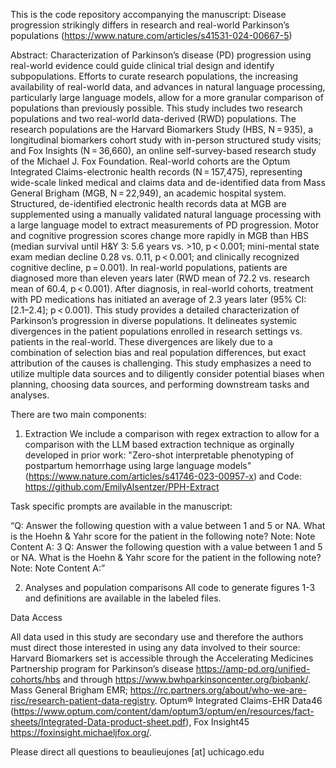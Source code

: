 This is the code repository accompanying the manuscript: Disease progression strikingly differs in research and real-world Parkinson’s populations (https://www.nature.com/articles/s41531-024-00667-5)

Abstract:
Characterization of Parkinson’s disease (PD) progression using real-world evidence could guide clinical trial design and identify subpopulations. Efforts to curate research populations, the increasing availability of real-world data, and advances in natural language processing, particularly large language models, allow for a more granular comparison of populations than previously possible. This study includes two research populations and two real-world data-derived (RWD) populations. The research populations are the Harvard Biomarkers Study (HBS, N = 935), a longitudinal biomarkers cohort study with in-person structured study visits; and Fox Insights (N = 36,660), an online self-survey-based research study of the Michael J. Fox Foundation. Real-world cohorts are the Optum Integrated Claims-electronic health records (N = 157,475), representing wide-scale linked medical and claims data and de-identified data from Mass General Brigham (MGB, N = 22,949), an academic hospital system. Structured, de-identified electronic health records data at MGB are supplemented using a manually validated natural language processing with a large language model to extract measurements of PD progression. Motor and cognitive progression scores change more rapidly in MGB than HBS (median survival until H&Y 3: 5.6 years vs. >10, p < 0.001; mini-mental state exam median decline 0.28 vs. 0.11, p < 0.001; and clinically recognized cognitive decline, p = 0.001). In real-world populations, patients are diagnosed more than eleven years later (RWD mean of 72.2 vs. research mean of 60.4, p < 0.001). After diagnosis, in real-world cohorts, treatment with PD medications has initiated an average of 2.3 years later (95% CI: [2.1–2.4]; p < 0.001). This study provides a detailed characterization of Parkinson’s progression in diverse populations. It delineates systemic divergences in the patient populations enrolled in research settings vs. patients in the real-world. These divergences are likely due to a combination of selection bias and real population differences, but exact attribution of the causes is challenging. This study emphasizes a need to utilize multiple data sources and to diligently consider potential biases when planning, choosing data sources, and performing downstream tasks and analyses.

There are two main components: 
1. Extraction
  We include a comparison with regex extraction to allow for a comparison with the LLM based extraction technique as orginally developed in prior work: "Zero-shot interpretable phenotyping of postpartum hemorrhage using large language models" (https://www.nature.com/articles/s41746-023-00957-x) and Code: https://github.com/EmilyAlsentzer/PPH-Extract

  Task specific prompts are available in the manuscript: 

  “Q: Answer the following question with a value between 1 and 5 or NA. What is the Hoehn & Yahr score for the patient in the following note? Note: Note Content A: 3 Q: Answer the following question with a value between 1 and 5 or NA. What is the Hoehn & Yahr score for the patient in the following note? Note: Note Content A:”

2. Analyses and population comparisons
  All code to generate figures 1-3 and definitions are available in the labeled files.


Data Access

All data used in this study are secondary use and therefore the authors must direct those interested in using any data involved to their source: Harvard Biomarkers set is accessible through the Accelerating Medicines Partnership program for Parkinson’s disease https://amp-pd.org/unified-cohorts/hbs and through https://www.bwhparkinsoncenter.org/biobank/. Mass General Brigham EMR; https://rc.partners.org/about/who-we-are-risc/research-patient-data-registry. Optum® Integrated Claims-EHR Data46 (https://www.optum.com/content/dam/optum3/optum/en/resources/fact-sheets/Integrated-Data-product-sheet.pdf), Fox Insight45 https://foxinsight.michaeljfox.org/.

Please direct all questions to beaulieujones [at] uchicago.edu